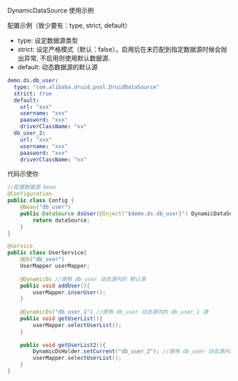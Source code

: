 
DynamicDataSource 使用示例

配置示例（致少要有：type, strict, default）

* type: 设定数据源类型
* strict: 设定严格模式（默认：false）。启用后在未匹配到指定数据源时候会抛出异常, 不启用则使用默认数据源.
* default: 动态数据源的默认源

```yaml
demo.ds.db_user:
  type: "com.alibaba.druid.pool.DruidDataSource" 
  strict: true
  default: 
    url: "xxx"
    username: "xxx"
    paasword: "xxx"
    driverClassName: "xx"
  db_user_2:
    url: "xxx"
    username: "xxx"
    paasword: "xxx"
    driverClassName: "xx"
```

代码示使你

```java
//配置数据源 bean
@Configuration
public class Config {
    @Bean("db_user")
    public DataSource dsUser(@Inject("$demo.ds.db_user}") DynamicDataSource dataSource) {
        return dataSource;
    }
}

@Service
public class UserService{
    @Db("db_user")
    UserMapper userMapper;
    
    @DynamicDs //使用 db_user 动态源内的 默认源
    public void addUser(){
        userMapper.inserUser();
    }
    
    @DynamicDs("db_user_1") //使用 db_user 动态源内的 db_user_1 源
    public void getUserList(){
        userMapper.selectUserList();
    }
    
    public void getUserList2(){
        DynamicDsHolder.setCurrent("db_user_2"); //使用 db_user 动态源内的 db_user_2 源
        userMapper.selectUserList();
    }
}
```